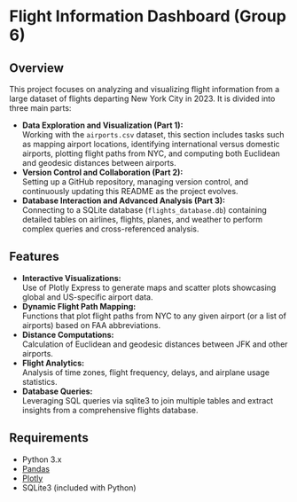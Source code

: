 # Flight Information Dashboard (Group 6)

## Overview
This project focuses on analyzing and visualizing flight information from a large dataset of flights departing New York City in 2023. It is divided into three main parts:
- **Data Exploration and Visualization (Part 1):**  
  Working with the `airports.csv` dataset, this section includes tasks such as mapping airport locations, identifying international versus domestic airports, plotting flight paths from NYC, and computing both Euclidean and geodesic distances between airports.
- **Version Control and Collaboration (Part 2):**  
  Setting up a GitHub repository, managing version control, and continuously updating this README as the project evolves.
- **Database Interaction and Advanced Analysis (Part 3):**  
  Connecting to a SQLite database (`flights_database.db`) containing detailed tables on airlines, flights, planes, and weather to perform complex queries and cross-referenced analysis.

## Features
- **Interactive Visualizations:**  
  Use of Plotly Express to generate maps and scatter plots showcasing global and US-specific airport data.
- **Dynamic Flight Path Mapping:**  
  Functions that plot flight paths from NYC to any given airport (or a list of airports) based on FAA abbreviations.
- **Distance Computations:**  
  Calculation of Euclidean and geodesic distances between JFK and other airports.
- **Flight Analytics:**  
  Analysis of time zones, flight frequency, delays, and airplane usage statistics.
- **Database Queries:**  
  Leveraging SQL queries via sqlite3 to join multiple tables and extract insights from a comprehensive flights database.

## Requirements
- Python 3.x
- [Pandas](https://pandas.pydata.org/)
- [Plotly](https://plotly.com/python/)
- SQLite3 (included with Python)
